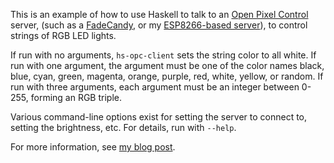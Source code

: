 This is an example of how to use Haskell to talk to an
[Open Pixel Control][1] server, (such as a [FadeCandy][2], or my
[ESP8266-based server][4]), to control strings of RGB LED lights.

If run with no arguments, `hs-opc-client` sets the string color to all
white.  If run with one argument, the argument must be one of the
color names black, blue, cyan, green, magenta, orange, purple, red,
white, yellow, or random.  If run with three arguments, each argument
must be an integer between 0-255, forming an RGB triple.

Various command-line options exist for setting the server to connect
to, setting the brightness, etc.  For details, run with `--help`.

For more information, see [my blog post][3].

[1]: http://openpixelcontrol.org/
[2]: https://github.com/scanlime/fadecandy/
[3]: http://funwithsoftware.org/posts/2016-12-22-programmable-christmas-lights-with-haskell-and-raspberry-pi.html
[4]: https://github.com/ppelleti/esp-opc-server
